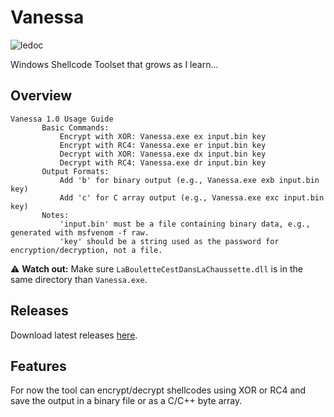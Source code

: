 # Vanessa
![ledoc](https://www.gala.fr/imgre/fit/http.3A.2F.2Fprd2-bone-image.2Es3-website-eu-west-1.2Eamazonaws.2Ecom.2Fgal.2F2019.2F09.2F04.2F0194b49f-b003-40e3-9c99-6bce0d17dfaa.2Ejpeg/220x146/quality/80/video-doc-gyneco-s-explique-apres-son-clash-avec-eric-naulleau-la-tension-monte.jpg)

Windows Shellcode Toolset that grows as I learn...

## Overview
```
Vanessa 1.0 Usage Guide
       Basic Commands:
           Encrypt with XOR: Vanessa.exe ex input.bin key
           Encrypt with RC4: Vanessa.exe er input.bin key
           Decrypt with XOR: Vanessa.exe dx input.bin key
           Decrypt with RC4: Vanessa.exe dr input.bin key
       Output Formats:
           Add 'b' for binary output (e.g., Vanessa.exe exb input.bin key)
           Add 'c' for C array output (e.g., Vanessa.exe exc input.bin key)
       Notes:
           'input.bin' must be a file containing binary data, e.g., generated with msfvenom -f raw.
           'key' should be a string used as the password for encryption/decryption, not a file.
```
⚠️ **Watch out:** Make sure `LaBouletteCestDansLaChaussette.dll` is in the same directory than `Vanessa.exe`.

## Releases
Download latest releases [here](https://github.com/alexandre-pecorilla/Vanessa/releases/tag/v1.0.0).

## Features
For now the tool can encrypt/decrypt shellcodes using XOR or RC4 and save the output in a binary file or as a C/C++ byte array.
